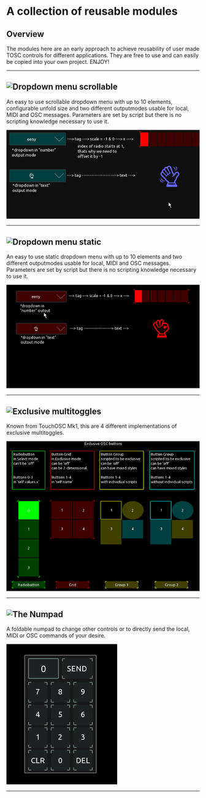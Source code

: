 # A collection of reusable modules

## Overview

The modules here are an early approach to achieve reusability of user made TOSC controls for different applications. 
They are free to use and can easily be copied into your own project.
ENJOY!


---

## ![Dropdown menu scrollable](dropdown_scroll/)

An easy to use scrollable dropdown menu with up to 10 elements, configurable unfold size and two different outputmodes usable for local, MIDI and OSC messages.
Parameters are set by script but there is no scripting knowledge necessary to use it.

![dropdown_scroll](dropdown_scroll/pics/preview.gif)

---

## ![Dropdown menu static](dropdown_static/)

An easy to use static dropdown menu with up to 10 elements and two different outputmodes usable for local, MIDI and OSC messages. 
Parameters are set by script but there is no scripting knowledge necessary to use it.

![dropdown_static](dropdown_static/pics/preview.gif)

---

## ![Exclusive multitoggles](multitoggle/)

Known from TouchOSC Mk1, this are 4 different implementations of exclusive multitoggles.

![multitoggles](multitoggle/pics/Animation.gif)

---

## ![The Numpad](numpad/)

A foldable numpad to change other controls or to directly send the local, MIDI or OSC commands of your desire.

![numpad](numpad/pics/preview3.gif)


---









